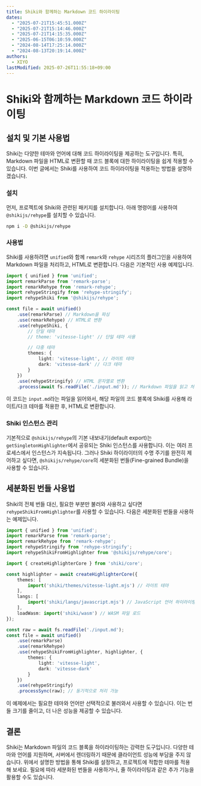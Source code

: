 ```yaml
---
title: Shiki와 함께하는 Markdown 코드 하이라이팅
dates:
  - "2025-07-21T15:45:51.000Z"
  - "2025-07-21T15:14:46.000Z"
  - "2025-07-21T14:15:35.000Z"
  - "2025-06-15T06:10:59.000Z"
  - "2024-08-14T17:25:14.000Z"
  - "2024-08-13T20:19:14.000Z"
authors:
  - XIYO
lastModified: 2025-07-26T11:55:18+09:00
---
```

# Shiki와 함께하는 Markdown 코드 하이라이팅

## 설치 및 기본 사용법

Shiki는 다양한 테마와 언어에 대해 코드 하이라이팅을 제공하는 도구입니다. 특히, Markdown 파일을 HTML로 변환할 때 코드 블록에 대한 하이라이팅을 쉽게 적용할 수 있습니다. 이번 글에서는 Shiki를 사용하여 코드 하이라이팅을 적용하는 방법을 설명하겠습니다.

### 설치

먼저, 프로젝트에 Shiki와 관련된 패키지를 설치합니다. 아래 명령어를 사용하여 `@shikijs/rehype`를 설치할 수 있습니다.

```bash
npm i -D @shikijs/rehype
```

### 사용법

Shiki를 사용하려면 `unified`와 함께 `remark`와 `rehype` 시리즈의 플러그인을 사용하여 Markdown 파일을 처리하고, HTML로 변환합니다. 다음은 기본적인 사용 예제입니다.

```typescript
import { unified } from 'unified';
import remarkParse from 'remark-parse';
import remarkRehype from 'remark-rehype';
import rehypeStringify from 'rehype-stringify';
import rehypeShiki from '@shikijs/rehype';

const file = await unified()
	.use(remarkParse) // Markdown을 파싱
	.use(remarkRehype) // HTML로 변환
	.use(rehypeShiki, {
		// 단일 테마
		// theme: 'vitesse-light' // 단일 테마 사용

		// 다중 테마
		themes: {
			light: 'vitesse-light', // 라이트 테마
			dark: 'vitesse-dark' // 다크 테마
		}
	})
	.use(rehypeStringify) // HTML 문자열로 변환
	.process(await fs.readFile('./input.md')); // Markdown 파일을 읽고 처리
```

이 코드는 `input.md`라는 파일을 읽어와서, 해당 파일의 코드 블록에 Shiki를 사용해 라이트/다크 테마를 적용한 후, HTML로 변환합니다.

### Shiki 인스턴스 관리

기본적으로 `@shikijs/rehype`의 기본 내보내기(default export)는 `getSingletonHighlighter`에서 공유되는 Shiki 인스턴스를 사용합니다. 이는 여러 프로세스에서 인스턴스가 지속됩니다. 그러나 Shiki 하이라이터의 수명 주기를 완전히 제어하고 싶다면, `@shikijs/rehype/core`의 세분화된 번들(Fine-grained Bundle)을 사용할 수 있습니다.

## 세분화된 번들 사용법

Shiki의 전체 번들 대신, 필요한 부분만 불러와 사용하고 싶다면 `rehypeShikiFromHighlighter`를 사용할 수 있습니다. 다음은 세분화된 번들을 사용하는 예제입니다.

```typescript
import { unified } from 'unified';
import remarkParse from 'remark-parse';
import remarkRehype from 'remark-rehype';
import rehypeStringify from 'rehype-stringify';
import rehypeShikiFromHighlighter from '@shikijs/rehype/core';

import { createHighlighterCore } from 'shiki/core';

const highlighter = await createHighlighterCore({
	themes: [
		import('shiki/themes/vitesse-light.mjs') // 라이트 테마
	],
	langs: [
		import('shiki/langs/javascript.mjs') // JavaScript 언어 하이라이팅
	],
	loadWasm: import('shiki/wasm') // WASM 파일 로드
});

const raw = await fs.readFile('./input.md');
const file = await unified()
	.use(remarkParse)
	.use(remarkRehype)
	.use(rehypeShikiFromHighlighter, highlighter, {
		themes: {
			light: 'vitesse-light',
			dark: 'vitesse-dark'
		}
	})
	.use(rehypeStringify)
	.processSync(raw); // 동기적으로 처리 가능
```

이 예제에서는 필요한 테마와 언어만 선택적으로 불러와서 사용할 수 있습니다. 이는 번들 크기를 줄이고, 더 나은 성능을 제공할 수 있습니다.

## 결론

Shiki는 Markdown 파일의 코드 블록을 하이라이팅하는 강력한 도구입니다. 다양한 테마와 언어를 지원하며, 서버에서 렌더링하기 때문에 클라이언트 성능에 부담을 주지 않습니다. 위에서 설명한 방법을 통해 Shiki를 설정하고, 프로젝트에 적합한 테마를 적용해 보세요. 필요에 따라 세분화된 번들을 사용하거나, 줄 하이라이팅과 같은 추가 기능을 활용할 수도 있습니다.
